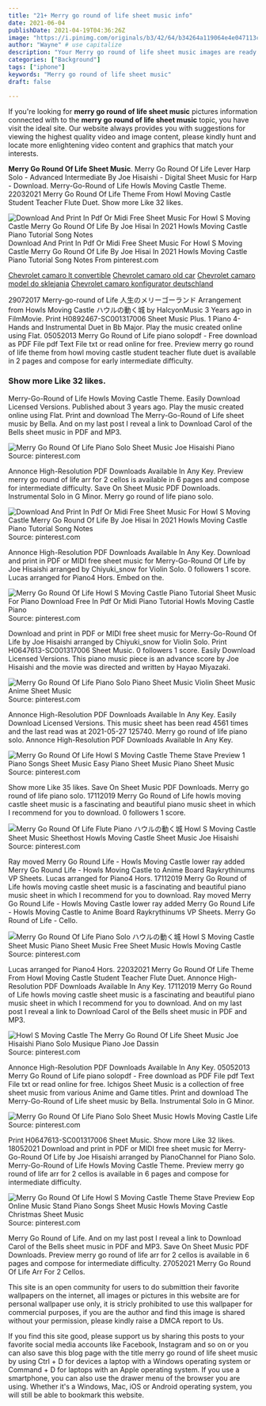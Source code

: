 ```yaml
---
title: "21+ Merry go round of life sheet music info"
date: 2021-06-04
publishDate: 2021-04-19T04:36:26Z
image: "https://i.pinimg.com/originals/b3/42/64/b34264a119064e4e047113cdb864594f.png"
author: "Wayne" # use capitalize
description: "Your Merry go round of life sheet music images are ready. Merry go round of life sheet music are a topic that is being searched for and liked by netizens now. You can Download the Merry go round of life sheet music files here. Get all free photos."
categories: ["Background"]
tags: ["iphone"]
keywords: "Merry go round of life sheet music"
draft: false

---
```


If you're looking for **merry go round of life sheet music** pictures information connected with to the **merry go round of life sheet music** topic, you have visit the ideal  site.  Our website always  provides you with  suggestions  for viewing  the highest  quality video and image  content, please kindly hunt and locate more enlightening video content and graphics  that match your interests.

**Merry Go Round Of Life Sheet Music**. Merry Go Round Of Life Lever Harp Solo - Advanced Intermediate By Joe Hisaishi - Digital Sheet Music for Harp - Download. Merry-Go-Round of Life Howls Moving Castle Theme. 22032021 Merry Go Round Of Life Theme From Howl Moving Castle Student Teacher Flute Duet. Show more Like 32 likes.

![Download And Print In Pdf Or Midi Free Sheet Music For Howl S Moving Castle Merry Go Round Of Life By Joe Hisai In 2021 Howls Moving Castle Piano Tutorial Song Notes](https://i.pinimg.com/originals/31/83/91/318391f1088fa1098c4106dc81276f21.png "Download And Print In Pdf Or Midi Free Sheet Music For Howl S Moving Castle Merry Go Round Of Life By Joe Hisai In 2021 Howls Moving Castle Piano Tutorial Song Notes")
Download And Print In Pdf Or Midi Free Sheet Music For Howl S Moving Castle Merry Go Round Of Life By Joe Hisai In 2021 Howls Moving Castle Piano Tutorial Song Notes From pinterest.com

[Chevrolet camaro lt convertible](/chevrolet-camaro-lt-convertible/)
[Chevrolet camaro old car](/chevrolet-camaro-old-car/)
[Chevrolet camaro model do sklejania](/chevrolet-camaro-model-do-sklejania/)
[Chevrolet camaro konfigurator deutschland](/chevrolet-camaro-konfigurator-deutschland/)

29072017 Merry-go-round of Life 人生のメリーゴーランド Arrangement from Howls Moving Castle ハウルの動く城 by HalcyonMusic 3 Years ago in FilmMovie. Print H0892467-SC001317006 Sheet Music Plus. 1 Piano 4-Hands and Instrumental Duet in Bb Major. Play the music created online using Flat. 05052013 Merry Go Round of Life piano solopdf - Free download as PDF File pdf Text File txt or read online for free. Preview merry go round of life theme from howl moving castle student teacher flute duet is available in 2 pages and compose for early intermediate difficulty.

### Show more Like 32 likes.

Merry-Go-Round of Life Howls Moving Castle Theme. Easily Download Licensed Versions. Published about 3 years ago. Play the music created online using Flat. Print and download The Merry-Go-Round of Life sheet music by Bella. And on my last post I reveal a link to Download Carol of the Bells sheet music in PDF and MP3.


![Merry Go Round Of Life Piano Solo Sheet Music Joe Hisaishi Piano](https://i.pinimg.com/originals/03/c6/f4/03c6f49c8336b880cbe31070435e40b8.png "Merry Go Round Of Life Piano Solo Sheet Music Joe Hisaishi Piano")
Source: pinterest.com

Annonce High-Resolution PDF Downloads Available In Any Key. Preview merry go round of life arr for 2 cellos is available in 6 pages and compose for intermediate difficulty. Save On Sheet Music PDF Downloads. Instrumental Solo in G Minor. Merry go round of life piano solo.

![Download And Print In Pdf Or Midi Free Sheet Music For Howl S Moving Castle Merry Go Round Of Life By Joe Hisai In 2021 Howls Moving Castle Piano Tutorial Song Notes](https://i.pinimg.com/originals/31/83/91/318391f1088fa1098c4106dc81276f21.png "Download And Print In Pdf Or Midi Free Sheet Music For Howl S Moving Castle Merry Go Round Of Life By Joe Hisai In 2021 Howls Moving Castle Piano Tutorial Song Notes")
Source: pinterest.com

Annonce High-Resolution PDF Downloads Available In Any Key. Download and print in PDF or MIDI free sheet music for Merry-Go-Round Of Life by Joe Hisaishi arranged by Chiyuki_snow for Violin Solo. 0 followers 1 score. Lucas arranged for Piano4 Hors. Embed on the.

![Merry Go Round Of Life Howl S Moving Castle Piano Tutorial Sheet Music For Piano Download Free In Pdf Or Midi Piano Tutorial Howls Moving Castle Piano](https://i.pinimg.com/originals/0e/e3/5f/0ee35fc72fce1d3fde42ab932cbcbd47.png "Merry Go Round Of Life Howl S Moving Castle Piano Tutorial Sheet Music For Piano Download Free In Pdf Or Midi Piano Tutorial Howls Moving Castle Piano")
Source: pinterest.com

Download and print in PDF or MIDI free sheet music for Merry-Go-Round Of Life by Joe Hisaishi arranged by Chiyuki_snow for Violin Solo. Print H0647613-SC001317006 Sheet Music. 0 followers 1 score. Easily Download Licensed Versions. This piano music piece is an advance score by Joe Hisaishi and the movie was directed and written by Hayao Miyazaki.

![Merry Go Round Of Life Piano Solo Piano Sheet Music Violin Sheet Music Anime Sheet Music](https://i.pinimg.com/originals/0c/30/fd/0c30fdab4ce0ba8db6ff57b1d221a981.png "Merry Go Round Of Life Piano Solo Piano Sheet Music Violin Sheet Music Anime Sheet Music")
Source: pinterest.com

Annonce High-Resolution PDF Downloads Available In Any Key. Easily Download Licensed Versions. This music sheet has been read 4561 times and the last read was at 2021-05-27 125740. Merry go round of life piano solo. Annonce High-Resolution PDF Downloads Available In Any Key.

![Merry Go Round Of Life Howl S Moving Castle Theme Stave Preview 1 Piano Songs Sheet Music Easy Piano Sheet Music Piano Sheet Music](https://i.pinimg.com/originals/bd/83/d9/bd83d944d609d95032c6965fa7ba0533.png "Merry Go Round Of Life Howl S Moving Castle Theme Stave Preview 1 Piano Songs Sheet Music Easy Piano Sheet Music Piano Sheet Music")
Source: pinterest.com

Show more Like 35 likes. Save On Sheet Music PDF Downloads. Merry go round of life piano solo. 17112019 Merry Go Round of Life howls moving castle sheet music is a fascinating and beautiful piano music sheet in which I recommend for you to download. 0 followers 1 score.

![Merry Go Round Of Life Flute Piano ハウルの動く城 Howl S Moving Castle Sheet Music Sheethost Howls Moving Castle Sheet Music Joe Hisaishi](https://i.pinimg.com/originals/49/9e/5a/499e5a22bee35a7c43658aa3fbd5f5ec.png "Merry Go Round Of Life Flute Piano ハウルの動く城 Howl S Moving Castle Sheet Music Sheethost Howls Moving Castle Sheet Music Joe Hisaishi")
Source: pinterest.com

Ray moved Merry Go Round Life - Howls Moving Castle lower ray added Merry Go Round Life - Howls Moving Castle to Anime Board Raykrythinums VP Sheets. Lucas arranged for Piano4 Hors. 17112019 Merry Go Round of Life howls moving castle sheet music is a fascinating and beautiful piano music sheet in which I recommend for you to download. Ray moved Merry Go Round Life - Howls Moving Castle lower ray added Merry Go Round Life - Howls Moving Castle to Anime Board Raykrythinums VP Sheets. Merry Go Round of Life - Cello.

![Merry Go Round Of Life Piano Solo ハウルの動く城 Howl S Moving Castle Sheet Music Piano Sheet Music Free Sheet Music Howls Moving Castle](https://i.pinimg.com/originals/32/74/d0/3274d0b9e3d91c1962d7a737af955e4c.png "Merry Go Round Of Life Piano Solo ハウルの動く城 Howl S Moving Castle Sheet Music Piano Sheet Music Free Sheet Music Howls Moving Castle")
Source: pinterest.com

Lucas arranged for Piano4 Hors. 22032021 Merry Go Round Of Life Theme From Howl Moving Castle Student Teacher Flute Duet. Annonce High-Resolution PDF Downloads Available In Any Key. 17112019 Merry Go Round of Life howls moving castle sheet music is a fascinating and beautiful piano music sheet in which I recommend for you to download. And on my last post I reveal a link to Download Carol of the Bells sheet music in PDF and MP3.

![Howl S Moving Castle The Merry Go Round Of Life Sheet Music Joe Hisaishi Piano Solo Musique Piano Joe Dassin](https://i.pinimg.com/originals/f0/a7/61/f0a76150674c6889f3caf040ae9c3109.png "Howl S Moving Castle The Merry Go Round Of Life Sheet Music Joe Hisaishi Piano Solo Musique Piano Joe Dassin")
Source: pinterest.com

Annonce High-Resolution PDF Downloads Available In Any Key. 05052013 Merry Go Round of Life piano solopdf - Free download as PDF File pdf Text File txt or read online for free. Ichigos Sheet Music is a collection of free sheet music from various Anime and Game titles. Print and download The Merry-Go-Round of Life sheet music by Bella. Instrumental Solo in G Minor.

![Merry Go Round Of Life Piano Solo Sheet Music Howls Moving Castle Life](https://i.pinimg.com/originals/b2/8e/53/b28e5369743cb85ab9e903f0ffcd022b.png "Merry Go Round Of Life Piano Solo Sheet Music Howls Moving Castle Life")
Source: pinterest.com

Print H0647613-SC001317006 Sheet Music. Show more Like 32 likes. 18052021 Download and print in PDF or MIDI free sheet music for Merry-Go-Round Of Life by Joe Hisaishi arranged by PianoChannel for Piano Solo. Merry-Go-Round of Life Howls Moving Castle Theme. Preview merry go round of life arr for 2 cellos is available in 6 pages and compose for intermediate difficulty.

![Merry Go Round Of Life Howl S Moving Castle Theme Stave Preview Eop Online Music Stand Piano Songs Sheet Music Howls Moving Castle Christmas Sheet Music](https://i.pinimg.com/originals/b3/42/64/b34264a119064e4e047113cdb864594f.png "Merry Go Round Of Life Howl S Moving Castle Theme Stave Preview Eop Online Music Stand Piano Songs Sheet Music Howls Moving Castle Christmas Sheet Music")
Source: pinterest.com

Merry Go Round of Life. And on my last post I reveal a link to Download Carol of the Bells sheet music in PDF and MP3. Save On Sheet Music PDF Downloads. Preview merry go round of life arr for 2 cellos is available in 6 pages and compose for intermediate difficulty. 27052021 Merry Go Round Of Life Arr For 2 Cellos.

This site is an open community for users to do submittion their favorite wallpapers on the internet, all images or pictures in this website are for personal wallpaper use only, it is stricly prohibited to use this wallpaper for commercial purposes, if you are the author and find this image is shared without your permission, please kindly raise a DMCA report to Us.

If you find this site good, please support us by sharing this posts to your favorite social media accounts like Facebook, Instagram and so on or you can also save this blog page with the title merry go round of life sheet music by using Ctrl + D for devices a laptop with a Windows operating system or Command + D for laptops with an Apple operating system. If you use a smartphone, you can also use the drawer menu of the browser you are using. Whether it's a Windows, Mac, iOS or Android operating system, you will still be able to bookmark this website.
